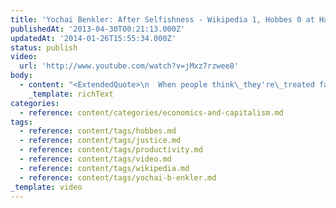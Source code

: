 ```yaml
---
title: 'Yochai Benkler: After Selfishness - Wikipedia 1, Hobbes 0 at Half Time'
publishedAt: '2013-04-30T00:21:13.000Z'
updatedAt: '2014-01-26T15:55:34.000Z'
status: publish
video:
  url: 'http://www.youtube.com/watch?v=jMxz7rzwee8'
body:
  - content: "<ExtendedQuote>\n  When people think\_they're\_treated fairly, they\x92re more motivated to act\N the core idea of separating fairness and justice from productivity and incentives misses the reality of what people care about.\n</ExtendedQuote>\n\nThis video is pretty much brilliant. I personally have a strong aversion to making moral arguments from an economic perspective, but this lecture lends credence to my increasing suspicion that the arguments can go hand in hand -- that a just society is in fact a more productive one.\n"
    _template: richText
categories:
  - reference: content/categories/economics-and-capitalism.md
tags:
  - reference: content/tags/hobbes.md
  - reference: content/tags/justice.md
  - reference: content/tags/productivity.md
  - reference: content/tags/video.md
  - reference: content/tags/wikipedia.md
  - reference: content/tags/yochai-b-enkler.md
_template: video
---
```



